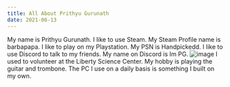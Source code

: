 ```yaml
---
title: All About Prithyu Gurunath
date: 2021-06-13
---
```


My name is Prithyu Gurunath. 
I like to use Steam. My Steam Profile name is barbapapa.
I like to play on my Playstation. My PSN is Handpickedd.
I like to use Discord to talk to my friends. My name on Discord is Im PG.
![image](https://user-images.githubusercontent.com/85847742/121822908-bb417f00-cc6f-11eb-8f0f-bccb5d4f1506.png)
I used to volunteer at the Liberty Science Center. My hobby is playing the guitar and trombone. The PC I use on a daily basis is something I built on my own.

